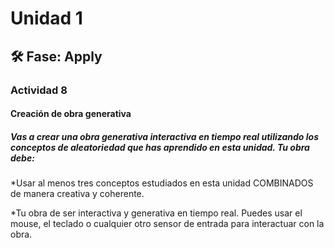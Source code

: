 # Unidad 1

## 🛠 Fase: Apply

### Actividad 8 

#### Creación de obra generativa

##### Vas a crear una obra generativa interactiva en tiempo real utilizando los conceptos de aleatoriedad que has aprendido en esta unidad. Tu obra debe:

*Usar al menos tres conceptos estudiados en esta unidad COMBINADOS de manera creativa y coherente.

*Tu obra de ser interactiva y generativa en tiempo real. Puedes usar el mouse, el teclado o cualquier otro sensor de entrada para interactuar con la obra.

